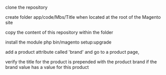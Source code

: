 clone the repository

create folder app/code/Mbs/Title when located at the root of the Magento site

copy the content of this repository within the folder

install the module php bin/magento setup:upgrade

add a product attribute called 'brand' and go to a product page,

verify the title for the product is prepended with the product brand if the brand value has a value for this product
